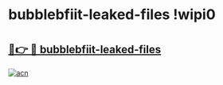 # bubblebfiit-leaked-files !wipi0

# <h2><a href="https://dnjco1.esa.edu.pl?title=bubblebfiit-leaked-files&ref=wipi0">🔗👉 🔴 bubblebfiit-leaked-files</a></h2>

[![acn](https://github.com/user-attachments/assets/0f9c940e-d8b0-45ae-aac7-cd30a18b3e1c)](https://dnjco1.esa.edu.pl?title=bubblebfiit-leaked-files&ref=wipi0)

